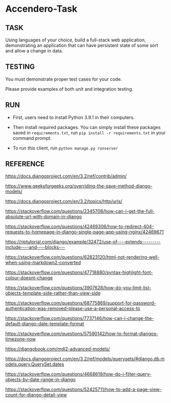 # Accendero-Task


## TASK

Using languages of your choice, build a full-stack web application, demonstrating an application that can have persistent state of some sort and allow a change in data.


## TESTING

You must demonstrate proper test cases for your code. 

Please provide examples of both unit and integration testing.


## RUN

- First, users need to install Python 3.9.1 in their computers.

- Then install required packages. You can simply install these packages saved in `requirements.txt`, run `pip install -r requirements.txt` in your command prompt.

- To run this client, run `python manage.py runserver`


## REFERENCE


https://docs.djangoproject.com/en/3.2/ref/contrib/admin/

https://www.geeksforgeeks.org/overriding-the-save-method-django-models/

https://docs.djangoproject.com/en/3.2/topics/http/urls/

https://stackoverflow.com/questions/2345708/how-can-i-get-the-full-absolute-url-with-domain-in-django

https://stackoverflow.com/questions/42469306/how-to-redirect-404-requests-to-homepage-in-django-single-page-app-using-nginx/42469671

https://riptutorial.com/django/example/32472/use-of----extends---------include----and----blocks---

https://stackoverflow.com/questions/62823120/html-not-rendering-well-when-using-markdown2-converted

https://stackoverflow.com/questions/47718880/syntax-highlight-font-colour-doesnt-change

https://stackoverflow.com/questions/3907628/how-do-you-limit-list-objects-template-side-rather-than-view-side

https://stackoverflow.com/questions/68775869/support-for-password-authentication-was-removed-please-use-a-personal-access-to

https://stackoverflow.com/questions/7737146/how-can-i-change-the-default-django-date-template-format

https://stackoverflow.com/questions/57590142/how-to-format-djangos-timezone-now

https://djangobook.com/mdj2-advanced-models/

https://docs.djangoproject.com/en/3.2/ref/models/querysets/#django.db.models.query.QuerySet.dates

https://stackoverflow.com/questions/4668619/how-do-i-filter-query-objects-by-date-range-in-django

https://stackoverflow.com/questions/52425711/how-to-add-a-page-view-count-for-django-detail-view


